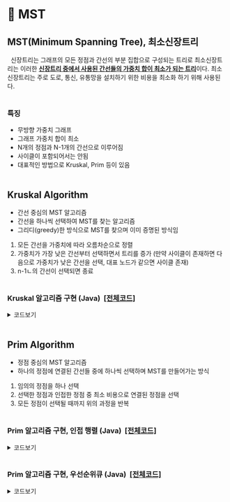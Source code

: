 📄 **MST**
===================
## **MST(Minimum Spanning Tree), 최소신장트리**
&nbsp;&nbsp;신장트리는 그래프의 모든 정점과 간선의 부분 집합으로 구성되는 트리로 최소신장트리는 이러한 <u>**신장트리 중에서 사용된 간선들의 가중치 합이 최소가 되는 트리**</u>이다. 최소신장트리는 주로 도로, 통신, 유통망을 설치하기 위한 비용을 최소화 하기 위해 사용된다.
<br/><br/>

### **특징**
- 무방향 가중치 그래프
- 그래프 가중치 합이 최소
- N개의 정점과 N-1개의 간선으로 이루어짐
- 사이클이 포함되어서는 안됨
- 대표적인 방법으로 Kruskal, Prim 등이 있음
<br/><br/>


## **Kruskal Algorithm**
- 간선 중심의 MST 알고리즘
- 간선을 하나씩 선택하여 MST를 찾는 알고리즘
- 그리디(greedy)한 방식으로 MST를 찾으며 이미 증명된 방식임

1. 모든 간선을 가중치에 따라 오름차순으로 정렬
2. 가중치가 가장 낮은 간선부터 선택하면서 트리를 증가 (만약 사이클이 존재하면 다음으로 가중치가 낮은 간선을 선택, 대표 노드가 같으면 사이클 존재)
3. n-1ㄴ의 간선이 선택되면 종료
<br/><br/>


### **Kruskal 알고리즘 구현 (Java)** &nbsp;[[전체코드]](code/Kruskal.java)

<details>
<summary>코드보기</summary>
<div markdown="1">

```java
/* 대표자 노드를 담을 배열 */
static int[] p;

/* 대표자 노드를 찾는 메서드 */
static int findSet(int x) {
    if (p[x] != x) p[x] = findSet(p[x]);
    
    return p[x];
}

/* 두 집합의 합집합 */
static void union(int x, int y) {
//	p[findSet(y)] = findSet(x);
    p[y] = x; // 미리 findSet으로 대표 노드를 파라미터로 받은 경우
}

/**
 * main 함수
 */
/* MST를 생성하기 위한 간선 선택, V-1개 */
int selCnt = 0;
int total = 0;
for (int i=0; i<E; i++) {
    Edge e = edges[i];
    int px = findSet(e.from);
    int py = findSet(e.to);
    
    if (px != py) {
        union(px, py);
        selCnt++;
        total += edges[i].weight;
    }
    if (selCnt == V - 1) break;
}
		
```
</div>
</details>
</br>


## **Prim Algorithm**
- 정점 중심의 MST 알고리즘
- 하나의 정점에 연결된 간선들 중에 하나씩 선택하며 MST를 만들어가는 방식

1. 임의의 정점을 하나 선택
2. 선택한 정점과 인접한 정점 중 최소 비용으로 연결된 정점을 선택
3. 모든 정점이 선택될 때까지 위의 과정을 반복
<br/><br/>

### **Prim 알고리즘 구현, 인접 행렬 (Java)** &nbsp;[[전체코드]](code/Prim_adjArr.java)
<details>
<summary>코드보기</summary>
<div markdown="1">

```java
// 임의의 한점을 선택
dist[0] = 0;
p[0] = -1; // 루트가 없으므로 -1로 세팅

// Prim 알고리즘 (인접행렬 사용)
for (int i=0; i<V-1; i++) {
    int min = INF;
    int idx = -1;
    // 가중치가 가장 작으면서 이전에 선택되지 않은 정점 선택
    for (int j=0; j<V; j++) {
        if (isVisited[j] || dist[j] >= min) continue;
        min = dist[j];
        idx = j;
    }
    isVisited[idx] = true; // 선택된 정점 방문처리
    
    // 선택된 노드에서 갈 수 있는 노드의 dist값을 해당 간선의 가중치 값으로 초기화
    for (int j=0; j<V; j++) {
        if (isVisited[j] || adjArr[idx][j] == 0 || dist[j] <= adjArr[idx][j]) continue;
        dist[j] = adjArr[idx][j];
        p[j] = idx;
    }
}
		
```
</div>
</details>
</br>

### **Prim 알고리즘 구현, 우선순위큐 (Java)** &nbsp;[[전체코드]](code/Prim_priorityQueue.java)
<details>
<summary>코드보기</summary>
<div markdown="1">

```java
boolean[] isVisited = new boolean[V]; // 방문했던 노드 체크 배열
// 임의의 노드 선택
isVisited[0] = true;

PriorityQueue<Edge> pq = new PriorityQueue<>();
pq.addAll(adjList[0]);

int cnt = 1; // 뽑은 노드 개수
int answer = 0;
while (cnt < V) {
    Edge edge = pq.poll();
    if (isVisited[edge.end]) continue; // 이미 뽑았던 노드는 패스
    
    isVisited[edge.end] = true;
    pq.addAll(adjList[edge.end]); // 다음 노드(edge.end)에서 다시 탐색
    
    answer += edge.weight;
    cnt++;
}
```
</div>
</details>
</br>